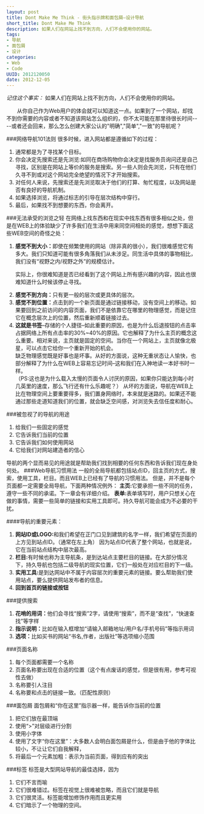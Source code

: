 ```yaml
--- 
layout: post
title: Dont Make Me Think - 街头指示牌和面包屑–设计导航
short_title: Dont Make Me Think 
description: 如果人们在网站上找不到方向，人们不会使用你的网站。
tags: 
- 导航
- 面包屑
- 设计
categories:
- Web
- Code
UUID: 2012120050
date: 2012-12-05
---
```


*记住这个事实：*
如果人们在网站上找不到方向，人们不会使用你的网站。

　　从你自己作为Web用户的体会就可以知道这一点。如果到了一个网站，却找不到你需要的内容或者不知道该网站怎么组织的，你不太可能在那里待很长时间----或者还会回来，那么怎么创建大家公认的"明确","简单","一致"的导航呢？

###网络导航101法则
很多时候，进入网站都是遵循如下的过程：
<ol>
<li>通常都是为了寻找某个目标。</li>
<li>你会决定先搜索还是先浏览:如同在商场购物你会决定是找服务员询问还是自己寻找，区别是在网站上等价的服务是搜索。另一些人则会先浏览，只有在他们久寻不到或对这个网站完全绝望的情况下才开始搜索。</li>
<li>对任何人来说，先搜索还是先浏览取决于他们的打算、匆忙程度，以及网站是否有良好的导航机制。</li>
<li>如果选择浏览，将通过标志的引导在层次结构中穿行。</li>
<li>最后，如果找不到想要的东西，你会离开。</li>
</ol>
###无法承受的浏览之轻
在网络上找东西和在现实中找东西有很多相似之处，但是在WEB上的体验缺少了许多我们在生活中用来同空间相处的感觉，想想下面这些WEB空间的奇怪之处：
<ol>
<li><strong>感觉不到大小：</strong>即使在频繁使用的网站（除非真的很小），我们很难感觉它有多大。我们只知道可能有很多角落我们从未涉足。同生活中具体的事物相比，我们没有“视野之内/视野之外”的规模估计。

实际上，你很难知道是否已经看到了这个网站上所有感兴趣的内容，因此也很难知道什么时候该停止寻找。</li>
<li><strong>感觉不到方向：</strong>只有更一般的层次或更具体的层次。</li>
<li><strong>感觉不到位置：</strong>点击到的一个新页面是通过链接移动，没有空间上的移动。如果要回到之前访问的内容页面，我们不是依靠它在哪里的物理感觉，而是记住它在概念层次上的位置，然后重新顺着链接过去。</li>
<li><strong>这就是书签</strong>–存储的个人捷径–如此重要的原因，也是为什么后退按钮的点击率占据网络上所有点击率的30%~40%的原因。它也解释了为什么主页的概念这么重要。相对来说，主页就是固定的空间。当你在一个网站上，主页就像北极星，可以点击它给你一个重新开始的机会。
</li>
缺乏物理感觉既是好事也是坏事。从好的方面说，这种无重状态让人愉快，也部分解释了为什么在WEB上容易忘记时间–这和我们在入神地读一本好书时一样。<br>
（PS:这也是为什么载入太慢的页面令人讨厌的原因，如果你只能达到每小时几英里的速度，那么飞行还有什么乐趣呢？）
从坏的方面说，导航在WEB上比在物理空间上要重要得多，我们置身网络时，本来就是迷路的。如果还不能通过那些走道知道我们的位置，就会缺乏空间感，对浏览失去信任度和耐心。


</ol>
###被忽视了的导航的用途
<ol>
<li>给我们一些固定的感觉</li>
<li>它告诉我们当前的位置</li>
<li>它告诉我们如何使用网站</li>
<li>它给我们对网站建造者的信心</li>
</ol>

导航的两个显而易见的用途就是帮助我们找到相要的任何东西和告诉我们现在身处何处。
###Web导航习惯用法
一般的全局导航都包括站点ID，回主页的方式，搜索，使用工具，栏目。而且WEB上已经有了导航的习惯用法。
但是，并不是每个页面都一定需要全局导航，下面两种情况例外：
<strong>主页:</strong>它要承担一些不同的任务，遵守一些不同的承诺。下一章会有详细介绍。
<strong>表单:</strong>表单填写时，用户只想关心在做的事情，需要一些简单的链接和实用工具即可。持久导航可能会成为不必要的干扰。

####导航的重要元素：
<ol>
<li><strong>网站ID或LOGO:</strong>和我们希望在正门口见到建筑的名字一样，我们希望在页面的上方见到站点ID。（通常在左上角）
因为站点ID代表了整个网站，也就是说，它在当前站点结构中层次最高。</li>
<li><strong>栏目:</strong>有时候也称为主导航条，是到达站点主要栏目的链接。在大部分情况下，持久导航也包括二级导航的现实位置，它们一般处在对应栏目的下一级。</li>
<li><strong>实用工具:</strong>是到达网站中不属于内容层次的重要元素的链接。要么帮助我们使用站点，要么提供网站发布者的信息。</li>
<li><strong>回到首页的链接或按钮</strong></li>
</ol>

###提供搜索
<ol>
<li><strong>花哨的用词：</strong>他们会寻找“搜索”2字，请使用“搜索”，而不是“查找”，“快速查找”等字样</li>
<li><strong>指示说明：</strong>比如在输入框增加“请输入邮箱地址/用户名/手机号码”等指示用词</li>
<li><strong>选项：</strong>比如买书的网站“书名,作者，出版社”等选项缩小范围</li>
 </ol>

###页面名称
<ol>
<li>每个页面都需要一个名称</li>
<li>页面名称要出现在合适的位置（这个有点废话的感觉，但是很有用，参考可视性去做）</li>
<li>名称要引人注目</li>
<li>名称要和点击的链接一致。（匹配性原则）</li>
</ol>

###面包屑
面包屑和“你在这里”指示器一样，能告诉你当前的位置
<ol>
<li>把它们放在最顶端</li>
<li>使用“>”对层级进行分割</li>
<li>使用小字体</li>
<li>使用了文字“你在这里”：大多数人会明白面包屑是什么，但是由于他的字体比较小，不让让它们自我解释，</li>
<li>将最后一个元素加粗：表示为当前页面，得到应有的突出</li>
</ol> 

 
###标签
标签是大型网站导航的最佳选择，因为
<ol>
<li>它们不言而喻</li>
<li>它们很难错过。标签在视觉上很难被忽略，而且它们就是导航</li>
<li>它们很灵活。标签能增加修饰作用而且更实用</li>
<li>它们暗示了一个物理的空间。</li>
</ol>
